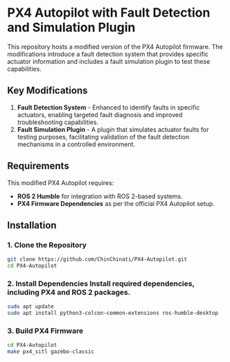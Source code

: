 # PX4 Autopilot with Fault Detection and Simulation Plugin

This repository hosts a modified version of the PX4 Autopilot firmware. The modifications introduce a fault detection system that provides specific actuator information and includes a fault simulation plugin to test these capabilities.

## Key Modifications
1. **Fault Detection System** - Enhanced to identify faults in specific actuators, enabling targeted fault diagnosis and improved troubleshooting capabilities.
2. **Fault Simulation Plugin** - A plugin that simulates actuator faults for testing purposes, facilitating validation of the fault detection mechanisms in a controlled environment.

## Requirements
This modified PX4 Autopilot requires:
- **ROS 2 Humble** for integration with ROS 2-based systems.
- **PX4 Firmware Dependencies** as per the official PX4 Autopilot setup.

## Installation

### 1. Clone the Repository
```bash
git clone https://github.com/ChinChinati/PX4-Autopilot.git
cd PX4-Autopilot
```

### 2. Install Dependencies Install required dependencies, including PX4 and ROS 2 packages.
```bash
sudo apt update
sudo apt install python3-colcon-common-extensions ros-humble-desktop
```

### 3. Build PX4 Firmware
```bash
cd PX4-Autopilot
make px4_sitl gazebo-classic
```



